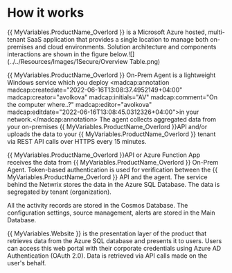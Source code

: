 #  How it works

{{ MyVariables.ProductName_Overlord }} is a Microsoft Azure hosted, multi-tenant SaaS application that provides a single location to manage both on-premises and cloud environments. Solution architecture and components interactions are shown in the figure below.![](../../Resources/Images/1Secure/Overview Table.png)

{{ MyVariables.ProductName_Overlord }} On-Prem Agent is a lightweight Windows service which you deploy <madcap:annotation madcap:createdate="2022-06-16T13:08:37.4952149+04:00" madcap:creator="avolkova" madcap:initials="AV" madcap:comment="On the computer where..?" madcap:editor="avolkova" madcap:editdate="2022-06-16T13:08:45.0312326+04:00">in your network.</madcap:annotation> The agent collects aggregated data from your on-premises {{ MyVariables.ProductName_Overlord }}API and/or  uploads the data to your {{ MyVariables.ProductName_Overlord }} tenant via REST API calls over HTTPS every 15 minutes.

{{ MyVariables.ProductName_Overlord }}API or Azure Function App  receives the data from {{ MyVariables.ProductName_Overlord }} On-Prem Agent. Token-based authentication is used for verification between the {{ MyVariables.ProductName_Overlord }} API and the agent. The service behind the Netwrix stores the data in the Azure SQL Database. The data is segregated by tenant (organization). 

All the activity records are stored in the Cosmos Database. The configuration settings, source management, alerts are stored in the Main Database. 

{{ MyVariables.Website }} is the presentation layer of the product that retrieves data from the Azure SQL database and presents it to users. Users can access this web portal with their corporate credentials using Azure AD Authentication (OAuth 2.0). Data is retrieved via API calls made on the user's behalf.